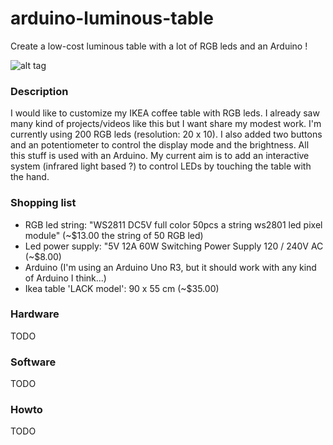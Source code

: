 arduino-luminous-table
======================
Create a low-cost luminous table with a lot of RGB leds and an Arduino !


![alt tag](https://github.com/neuronalmotion/arduino-luminous-table/raw/master/img/20131202_143621.jpg)


### Description
I would like to customize my IKEA coffee table with RGB leds. I already saw many kind of projects/videos like this but I want share my modest work. I'm currently using 200 RGB leds (resolution: 20 x 10). I also added two buttons and an potentiometer to control the display mode and the brightness. All this stuff is used with an Arduino. My current aim is to add an interactive system (infrared light based ?) to control LEDs by touching the table with the hand.


### Shopping list
* RGB led string: "WS2811 DC5V full color 50pcs a string ws2801 led pixel module" (~$13.00 the string of 50 RGB led)
* Led power supply: "5V 12A 60W Switching Power Supply 120 / 240V AC (~$8.00)
* Arduino (I'm using an Arduino Uno R3, but it should work with any kind of Arduino I think...)
* Ikea table 'LACK model': 90 x 55 cm (~$35.00)


### Hardware
TODO


### Software
TODO


### Howto
TODO
